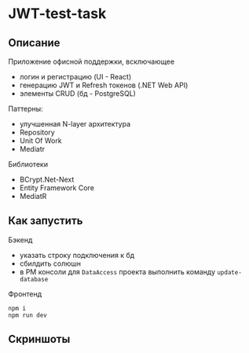 # JWT-test-task
## Описание
Приложение офисной поддержки, всключающее 
- логин и регистрацию (UI - React)
- генерацию JWT и Refresh токенов (.NET Web API)
- элементы CRUD (бд - PostgreSQL)

Паттерны:
- улучшенная N-layer архитектура
- Repository
- Unit Of Work
- Mediatr
  
Библиотеки
- BCrypt.Net-Next
- Entity Framework Core
- MediatR

## Как запустить
Бэкенд
- указать строку подключения к бд
- сбилдить солюшн
- в PM консоли для `DataAccess` проекта выполнить команду `update-database`

Фронтенд
```
npm i
npm run dev
```
## Скриншоты
